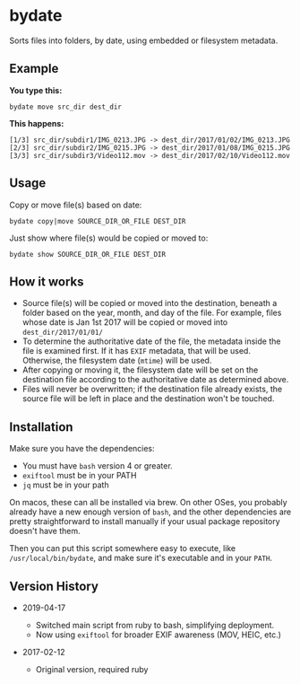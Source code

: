 # bydate

Sorts files into folders, by date, using embedded or filesystem metadata.

## Example

**You type this:**

```
bydate move src_dir dest_dir
```

**This happens:**

```
[1/3] src_dir/subdir1/IMG_0213.JPG -> dest_dir/2017/01/02/IMG_0213.JPG
[2/3] src_dir/subdir2/IMG_0215.JPG -> dest_dir/2017/01/08/IMG_0215.JPG
[3/3] src_dir/subdir3/Video112.mov -> dest_dir/2017/02/10/Video112.mov
```

## Usage

Copy or move file(s) based on date:

```
bydate copy|move SOURCE_DIR_OR_FILE DEST_DIR
```

Just show where file(s) would be copied or moved to:

```
bydate show SOURCE_DIR_OR_FILE DEST_DIR
```

## How it works

* Source file(s) will be copied or moved into the destination,
  beneath a folder based on the year, month, and day of the file.
  For example, files whose date is Jan 1st 2017 will be copied or moved
  into `dest_dir/2017/01/01/`
* To determine the authoritative date of the file, the metadata inside
  the file is examined first. If it has `EXIF` metadata, that will be used.
  Otherwise, the filesystem date (`mtime`) will be used.
* After copying or moving it, the filesystem date will be set
  on the destination file according to the authoritative date as
  determined above.
* Files will never be overwritten; if the destination file already
  exists, the source file will be left in place and the destination
  won't be touched.

## Installation

Make sure you have the dependencies:

* You must have `bash` version 4 or greater.
* `exiftool` must be in your PATH
* `jq` must be in your path

On macos, these can all be installed via brew. On other OSes, you
probably already have a new enough version of `bash`, and the
other dependencies are pretty straightforward to install manually
if your usual package repository doesn't have them.

Then you can put this script somewhere easy to execute, like
`/usr/local/bin/bydate`, and make sure it's executable and in your
`PATH`.

## Version History

* 2019-04-17
  - Switched main script from ruby to bash, simplifying deployment.
  - Now using `exiftool` for broader EXIF awareness (MOV, HEIC, etc.)

* 2017-02-12
  - Original version, required ruby
